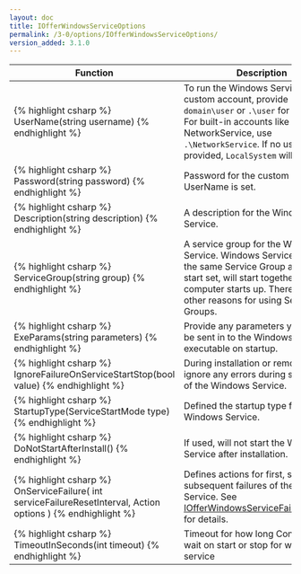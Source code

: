 ```yaml
---
layout: doc
title: IOfferWindowsServiceOptions
permalink: /3-0/options/IOfferWindowsServiceOptions/
version_added: 3.1.0
---
```


<table>
	<thead>
		<tr>
			<th>Function</th>
			<th>Description</th>
		</tr>
	</thead>
	<tbody>
		<tr>
			<td>
{% highlight csharp %}
UserName(string username)
{% endhighlight %}
			</td>
			<td>
				To run the Windows Service under a custom account, provide <code>domain\user</code> or <code>.\user</code> for local user. For built-in accounts like NetworkService, use <code>.\NetworkService</code>. If no user is provided, <code>LocalSystem</code> will be used.
			</td>
		</tr>
		<tr>
			<td>
{% highlight csharp %}
Password(string password)
{% endhighlight %}
			</td>
			<td>
Password for the custom account if UserName is set.
			</td>
		</tr>
		<tr>
			<td>
{% highlight csharp %}
Description(string description)
{% endhighlight %}
			</td>
			<td>
A description for the Windows Service.
			</td>
		</tr>
		<tr>
			<td>
{% highlight csharp %}
ServiceGroup(string group)
{% endhighlight %}
			</td>
			<td>
A service group for the Windows Service. Windows Services within the same Service Group and auto start set, will start together when a computer starts up. There are also other reasons for using Service Groups.
			</td>
		</tr>
		<tr>
			<td>
{% highlight csharp %}
ExeParams(string parameters)
{% endhighlight %}
			</td>
			<td>
Provide any parameters you want to be sent in to the Windows Service executable on startup.
			</td>
		</tr>
		<tr>
			<td>
{% highlight csharp %}
IgnoreFailureOnServiceStartStop(bool value)
{% endhighlight %}
			</td>
			<td>
During installation or removal, will ignore any errors during start/stop of the Windows Service.
			</td>
		</tr>
		<tr>
			<td>
{% highlight csharp %}
StartupType(ServiceStartMode type)
{% endhighlight %}
			</td>
			<td>
Defined the startup type for the Windows Service.
			</td>
		</tr>
		<tr>
			<td>
{% highlight csharp %}
DoNotStartAfterInstall()
{% endhighlight %}
			</td>
			<td>
If used, will not start the Windows Service after installation.
			</td>
		</tr>
		<tr>
			<td>
{% highlight csharp %}
OnServiceFailure(
  int serviceFailureResetInterval,
  Action<IOfferWindowsServiceFailureOptions> options
)
{% endhighlight %}
			</td>
			<td>
Defines actions for first, second and subsequent failures of the Windows Service. See <a href="../IOfferWindowsServiceFailureOptions/">IOfferWindowsServiceFailureOptions</a> for details.
			</td>
		</tr>
		<tr>
			<td>
{% highlight csharp %}
TimeoutInSeconds(int timeout)
{% endhighlight %}
			</td>
			<td>
Timeout for how long ConDep will wait on start or stop for windows service
			</td>
		</tr>
	</tbody>
</table>
